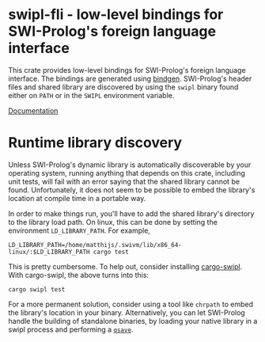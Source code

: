 # swipl-fli - low-level bindings for SWI-Prolog's foreign language interface
This crate provides low-level bindings for SWI-Prolog's foreign language interface. The bindings are generated using [bindgen](https://rust-lang.github.io/rust-bindgen/). SWI-Prolog's header files and shared library are discovered by using the `swipl` binary found either on `PATH` or in the `SWIPL` environment variable.

[Documentation](https://terminusdb-labs.github.io/swipl-rs/swipl_fli/)

# Runtime library discovery
Unless SWI-Prolog's dynamic library is automatically discoverable by your operating system, running anything that depends on this crate, including unit tests, will fail with an error saying that the shared library cannot be found. Unfortunately, it does not seem to be possible to embed the library's location at compile time in a portable way.

In order to make things run, you'll have to add the shared library's directory to the library load path. On linux, this can be done by setting the environment `LD_LIBRARY_PATH`. For example,

```
LD_LIBRARY_PATH=/home/matthijs/.swivm/lib/x86_64-linux/:$LD_LIBRARY_PATH cargo test
```

This is pretty cumbersome. To help out, consider installing [cargo-swipl](https://github.com/matko/swipl-rs/tree/master/cargo-swipl). With cargo-swipl, the above turns into this:

```
cargo swipl test
```

For a more permanent solution, consider using a tool like `chrpath` to embed the library's location in your binary. Alternatively, you can let SWI-Prolog handle the building of standalone binaries, by loading your native library in a swipl process and performing a [`qsave`](https://www.swi-prolog.org/pldoc/doc/_SWI_/library/qsave.pl).
